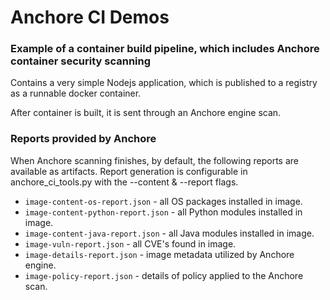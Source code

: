 # Anchore CI Demos

### Example of a container build pipeline, which includes Anchore container security scanning

Contains a very simple Nodejs application, which is published to a registry as a runnable docker container.

After container is built, it is sent through an Anchore engine scan.

### Reports provided by Anchore

When Anchore scanning finishes, by default, the following reports are available as artifacts. Report generation is configurable in anchore_ci_tools.py with the --content & --report flags.
* `image-content-os-report.json` - all OS packages installed in image.
* `image-content-python-report.json` - all Python modules installed in image.
* `image-content-java-report.json` - all Java modules installed in image.
* `image-vuln-report.json` - all CVE's found in image.
* `image-details-report.json` - image metadata utilized by Anchore engine.
* `image-policy-report.json` - details of policy applied to the Anchore scan.

